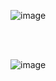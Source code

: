 ![image](https://user-images.githubusercontent.com/46738034/154504552-eac75d5b-4aeb-483a-a227-1656739cc6d5.png)

<br/>
<br/>

![image](https://user-images.githubusercontent.com/46738034/154504658-7b96aa8b-f1a1-4db3-bc1b-5d9f28162877.png)
